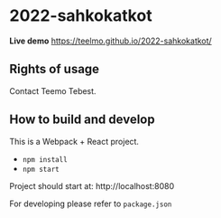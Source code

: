 # 2022-sahkokatkot

**Live demo** https://teelmo.github.io/2022-sahkokatkot/

## Rights of usage

Contact Teemo Tebest.

## How to build and develop

This is a Webpack + React project.

* `npm install`
* `npm start`

Project should start at: http://localhost:8080

For developing please refer to `package.json`